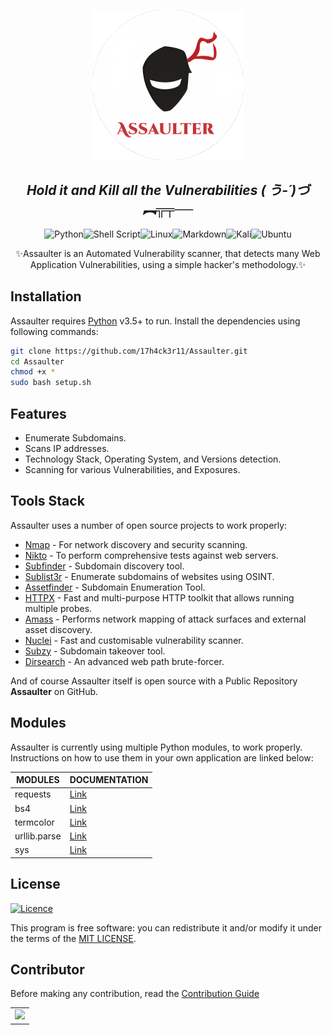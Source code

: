 <p align="center">
<a href="https://17h4ck3r11.github.io/Assaulter">
    <img src="Image/logo.png" alt="Logo" width="240" height="240"> 
 </a>
<br /> 
<h2 align="center"><i>Hold it and Kill all the Vulnerabilities ( う-´)づ︻╦╤──</i></h2>

<p align="center"><img src="https://img.shields.io/badge/python-3670A0?style=for-the-badge&amp;logo=pyPPthon&amp;logoColor=ffdd54"
            alt="Python"><img
            src="https://img.shields.io/badge/shell_script-%23121011.svg?style=for-the-badge&amp;logo=gnu-bash&amp;logoColor=white"
            alt="Shell Script"><img
            src="https://img.shields.io/badge/Linux-FCC624?style=for-the-badge&amp;logo=linux&amp;logoColor=black"
            alt="Linux"><img
            src="https://img.shields.io/badge/markdown-%23000000.svg?style=for-the-badge&amp;logo=markdown&amp;logoColor=white"
            alt="Markdown"><img
            src="https://img.shields.io/badge/Kali-268BEE?style=for-the-badge&amp;logo=kalilinux&amp;logoColor=white"
            alt="Kali"><img
            src="https://img.shields.io/badge/Ubuntu-E95420?style=for-the-badge&amp;logo=ubuntu&amp;logoColor=white"
            alt="Ubuntu"></p>
        
<p align="center">✨Assaulter is an Automated Vulnerability scanner, that detects many Web Application Vulnerabilities, using a simple hacker's methodology.✨</p>

## Installation

Assaulter requires [Python](https://www.python.org/) v3.5+ to run. Install the dependencies using following commands:

```sh
git clone https://github.com/17h4ck3r11/Assaulter.git
cd Assaulter
chmod +x *
sudo bash setup.sh
```

## Features

- Enumerate Subdomains.
- Scans IP addresses.
- Technology Stack, Operating System, and Versions detection.
- Scanning for various Vulnerabilities, and Exposures.


## Tools Stack

Assaulter uses a number of open source projects to work properly:

- [Nmap](https://nmap.org/) - For network discovery and security scanning.
- [Nikto](https://cirt.net/Nikto2) - To perform comprehensive tests against web servers.
- [Subfinder](https://github.com/projectdiscovery/subfinder) - Subdomain discovery tool.
- [Sublist3r](https://github.com/aboul3la/Sublist3r) - Enumerate subdomains of websites using OSINT.
- [Assetfinder](https://github.com/tomnomnom/assetfinder) - Subdomain Enumeration Tool.
- [HTTPX](https://github.com/projectdiscovery/httpx) - Fast and multi-purpose HTTP toolkit that allows running multiple probes.
- [Amass](https://github.com/OWASP/Amass) - Performs network mapping of attack surfaces and external asset discovery.
- [Nuclei](https://github.com/projectdiscovery/nuclei) - Fast and customisable vulnerability scanner.
- [Subzy](https://github.com/LukaSikic/subzy) - Subdomain takeover tool.
- [Dirsearch](https://github.com/maurosoria/dirsearch) - An advanced web path brute-forcer.

And of course Assaulter itself is open source with a Public Repository **Assaulter** on GitHub.

## Modules

Assaulter is currently using multiple Python modules, to work properly. Instructions on how to use them in your own application are linked below:

| MODULES | DOCUMENTATION |
| ------ | ------ |
| requests | [Link](https://requests.readthedocs.io/en/latest/) |
| bs4 | [Link](https://www.crummy.com/software/BeautifulSoup/bs4/doc/)
| termcolor | [Link](https://pypi.org/project/)
| urllib.parse| [Link](https://docs.python.org/3/library/urllib.parse.html) |
| sys | [Link](https://docs.python.org/3/library/sys.html) |

## License
[![Licence](https://img.shields.io/github/license/Ileriayo/markdown-badges?style=for-the-badge)](./LICENSE)

This program is free software: you can redistribute it and/or modify it under the terms of the [MIT LICENSE](https://github.com/17h4ck3r11/Assaulter/blob/master/LICENSE).

## Contributor
Before making any contribution, read the [Contribution Guide](https://github.com/17h4ck3r11/Assaulter/blob/master/CONTRIBUTING.md)


<table>
	<tr>
		 <td>
  		<a href="https://github.com/17h4ck3r11/Assaulter/graphs/contributors">
             <img src="https://contrib.rocks/image?repo=17h4ck3r11/Assaulter" />
        </a>
		</td>
	</tr>
</table>

